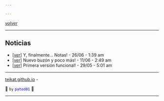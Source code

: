 ```yaml
---

---
```


<link rel="icon" href="/etc/icon.png">

[*volver*][teikat]

---

## Noticias

- \[[*ver*][03]\] Y, finalmente... Notas! - 26/06 - 1:39 am
- \[[*ver*][02]\] Nuevo buzón y poco más! - 11/06 - 2:49 am
- \[[*ver*][01]\] Primera versión funcional! - 29/05 - 5:01 am

---

[teikat.github.io][teikat] - <span id="herobrine"></span>

:ghost: `by` <span style="color: blue;">`patod01`</span> :ghost:

[teikat]: https://teikat.github.io

---

[03]: 03
[02]: 02
[01]: 01

<script type="text/javascript" src="/herobrine.js"></script>
